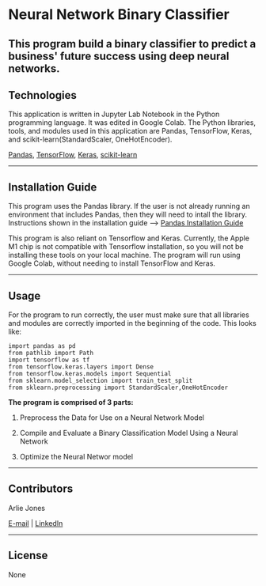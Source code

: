 # Neural Network Binary Classifier

This program build a binary classifier to predict a business' future success using deep neural networks.
----

## Technologies
This application is written in Jupyter Lab Notebook in the Python programming language. It was edited in Google Colab. The Python libraries, tools, and modules used in this application are Pandas, TensorFlow, Keras, and scikit-learn(StandardScaler, OneHotEncoder).

[Pandas](https://pandas.pydata.org/docs/index.html), [TensorFlow](https://www.tensorflow.org/api_docs/python/tf/all_symbols), [Keras](https://keras.io/), [scikit-learn](https://scikit-learn.org/stable/index.html)


----

## Installation Guide
This program uses the Pandas library. If the user is not already running an environment that includes Pandas, then they will need to intall the library. Instructions shown in the installation guide --> [Pandas Installation Guide](https://pandas.pydata.org/docs/getting_started/install.html)

This program is also reliant on Tensorflow and Keras. Currently, the Apple M1 chip is not compatible with Tensorflow installation, so you will not be installing these tools on your local machine. The program will run using Google Colab, without needing to install TensorFlow and Keras. 

----

## Usage
For the program to run correctly, the user must make sure that all libraries and modules are correctly imported in the beginning of the code. This looks like:

    import pandas as pd
    from pathlib import Path
    import tensorflow as tf
    from tensorflow.keras.layers import Dense
    from tensorflow.keras.models import Sequential
    from sklearn.model_selection import train_test_split
    from sklearn.preprocessing import StandardScaler,OneHotEncoder


**The program is comprised of 3 parts:**

1. Preprocess the Data for Use on a Neural Network Model

2. Compile and Evaluate a Binary Classification Model Using a Neural Network

3. Optimize the Neural Networ model

----

## Contributors

Arlie Jones

[E-mail](arliejones98@gmail.com)  |  [LinkedIn](https://www.linkedin.com/in/arlie-jones-020092159/)

----

## License

None